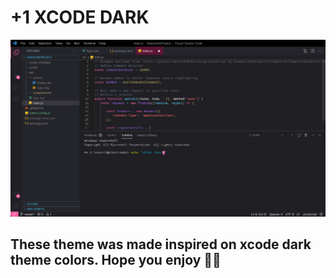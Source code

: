 # +1 XCODE DARK
![](images/background.jpeg)

## These theme was made inspired on xcode dark theme colors. Hope you enjoy 💜🚀